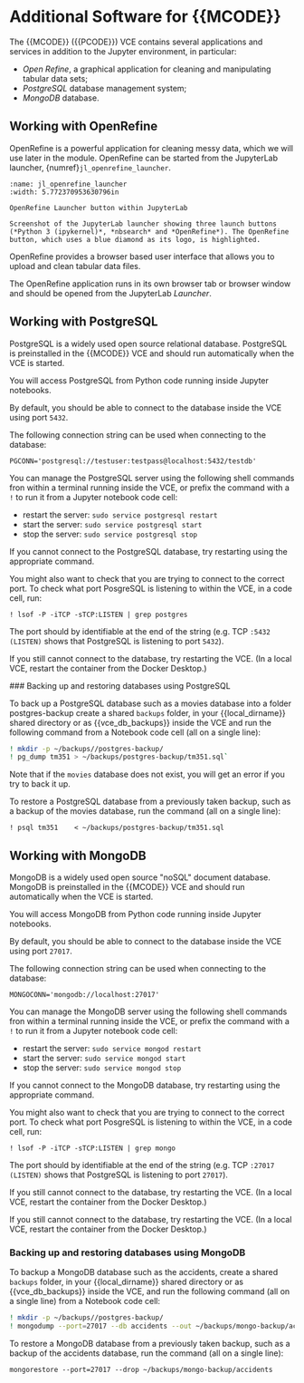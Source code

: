 # Additional Software for {{MCODE}}

The {{MCODE}} ({{PCODE}}) VCE contains several applications and services in addition to the Jupyter environment, in particular:

- *Open Refine*, a graphical application for cleaning and manipulating tabular data sets;
- *PostgreSQL* database management system;
- *MongoDB* database.

## Working with OpenRefine

OpenRefine is a powerful application for cleaning messy data, which we will use later in the module. OpenRefine can be started from the JupyterLab launcher, {numref}`jl_openrefine_launcher`.

```{figure} md_assets/media/jl_openrefine_launcher.png
:name: jl_openrefine_launcher
:width: 5.772370953630796in

OpenRefine Launcher button within JupyterLab

Screenshot of the JupyterLab launcher showing three launch buttons (*Python 3 (ipykernel)*, *nbsearch* and *OpenRefine*). The OpenRefine button, which uses a blue diamond as its logo, is highlighted.

```

OpenRefine provides a browser based user interface that allows you to upload and clean tabular data files.

The OpenRefine application runs in its own browser tab or browser window and should be opened from the JupyterLab *Launcher*.

## Working with PostgreSQL

PostgreSQL is a widely used open source relational database. PostgreSQL is preinstalled in the {{MCODE}} VCE and should run automatically when the VCE is started.

You will access PostgreSQL from Python code running inside Jupyter notebooks.

By default, you should be able to connect to the database inside the VCE using port `5432`.

The following connection string can be used when connecting to the database:

`PGCONN='postgresql://testuser:testpass@localhost:5432/testdb'`

You can manage the PostgreSQL server using the following shell commands fron within a terminal running inside the VCE, or prefix the command with a `!` to run it from a Jupyter notebook code cell:

- restart the server: `sudo service postgresql restart`
- start the server: `sudo service postgresql start`
- stop the server: `sudo service postgresql stop`

If you cannot connect to the PostgreSQL database, try restarting using the appropriate command.

You might also want to check that you are trying to connect to the correct port. To check what port PosgreSQL is listening to within the VCE, in a code cell, run:

`! lsof -P -iTCP -sTCP:LISTEN | grep postgres`

The port should by identifiable at the end of the string (e.g. TCP `:5432 (LISTEN)` shows that PostgreSQL is listening to port `5432`).

If you still cannot connect to the database, try restarting the VCE. (In a local VCE, restart the container from the Docker Desktop.)

### Backing up and restoring databases using PostgreSQL

To back up a PostgreSQL database such as a movies database into a folder postgres-backup create a shared `backups` folder, in your {{local_dirname}} shared directory or as {{vce_db_backups}} inside the VCE and run the following command from a Notebook code cell (all on a single line):

```bash
! mkdir -p ~/backups//postgres-backup/
! pg_dump tm351 > ~/backups/postgres-backup/tm351.sql`
```

Note that if the `movies` database does not exist, you will get an error if you try to back it up.

To restore a PostgreSQL database from a previously taken backup, such as a backup of the movies database, run the command (all on a single line):

`! psql tm351    < ~/backups/postgres-backup/tm351.sql`

## Working with MongoDB

MongoDB is a widely used open source "noSQL" document database. MongoDB is preinstalled in the {{MCODE}} VCE and should run automatically when the VCE is started.

You will access MongoDB from Python code running inside Jupyter notebooks.

By default, you should be able to connect to the database inside the VCE using port `27017`.

The following connection string can be used when connecting to the database:

`MONGOCONN='mongodb://localhost:27017'`

You can manage the MongoDB server using the following shell commands fron within a terminal running inside the VCE, or prefix the command with a `!` to run it from a Jupyter notebook code cell:

- restart the server: `sudo service mongod restart`
- start the server: `sudo service mongod start`
- stop the server: `sudo service mongod stop`

If you cannot connect to the MongoDB database, try restarting using the appropriate command.

You might also want to check that you are trying to connect to the correct port. To check what port PosgreSQL is listening to within the VCE, in a code cell, run:

`! lsof -P -iTCP -sTCP:LISTEN | grep mongo`

The port should by identifiable at the end of the string (e.g. TCP `:27017 (LISTEN)` shows that PostgreSQL is listening to port `27017`).

If you still cannot connect to the database, try restarting the VCE. (In a local VCE, restart the container from the Docker Desktop.)

If you still cannot connect to the database, try restarting the VCE. (In a local VCE, restart the container from the Docker Desktop.)

### Backing up and restoring databases using MongoDB

To backup a MongoDB database such as the accidents, create a shared `backups` folder, in your {{local_dirname}} shared directory or as {{vce_db_backups}} inside the VCE, and run the following command (all on a single line) from a Notebook code cell:

```bash
! mkdir -p ~/backups//postgres-backup/
! mongodump --port=27017 --db accidents --out ~/backups/mongo-backup/accidents
```

To restore a MongoDB database from a previously taken backup, such as a backup of the accidents database, run the command (all on a single line):

`mongorestore --port=27017 --drop ~/backups/mongo-backup/accidents`
